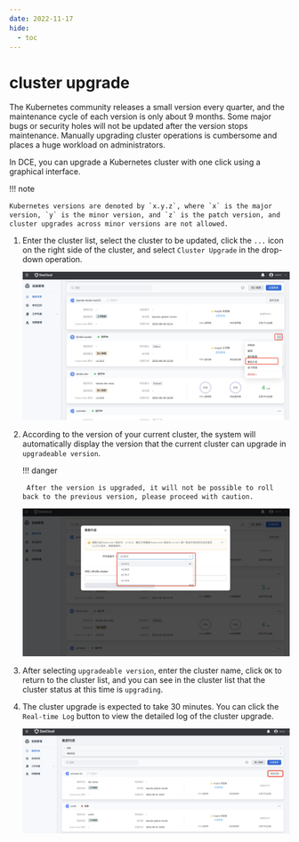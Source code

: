 ```yaml
---
date: 2022-11-17
hide:
  - toc
---
```


# cluster upgrade

The Kubernetes community releases a small version every quarter, and the maintenance cycle of each version is only about 9 months.
Some major bugs or security holes will not be updated after the version stops maintenance. Manually upgrading cluster operations is cumbersome and places a huge workload on administrators.

In DCE, you can upgrade a Kubernetes cluster with one click using a graphical interface.

!!! note

    Kubernetes versions are denoted by `x.y.z`, where `x` is the major version, `y` is the minor version, and `z` is the patch version, and cluster upgrades across minor versions are not allowed.

1. Enter the cluster list, select the cluster to be updated, click the `...` icon on the right side of the cluster, and select `Cluster Upgrade` in the drop-down operation.

    ![upgrade cluster](../../images/upgradecluster01.png)

2. According to the version of your current cluster, the system will automatically display the version that the current cluster can upgrade in `upgradeable version`.

    !!! danger

        After the version is upgraded, it will not be possible to roll back to the previous version, please proceed with caution.

      ![upgradeable version](../../images/upgradecluster02.png)

3. After selecting `upgradeable version`, enter the cluster name, click `OK` to return to the cluster list, and you can see in the cluster list that the cluster status at this time is `upgrading`.

4. The cluster upgrade is expected to take 30 minutes. You can click the `Real-time Log` button to view the detailed log of the cluster upgrade.

    ![Real-time log](../../images/createcluster07.png)